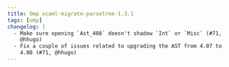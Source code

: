 ```yaml
---
title: Omp ocaml-migrate-parsetree-1.3.1
tags: [omp]
changelog: |
  - Make sure opening `Ast_408` doesn't shadow `Int` or `Misc` (#71,
    @hhugo)
  - Fix a couple of issues related to upgrading the AST from 4.07 to
    4.08 (#71, @hhugo)
---
```


